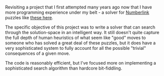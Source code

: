 Revisiting a project that I first attempted many years ago now that I have more programming experience under my belt - a solver for [Numberlink](https://en.wikipedia.org/wiki/Numberlink) puzzles like [these here](https://numberlinks.puzzlebaron.com/).

The specific objective of this project was to write a solver that can search through the solution-space in an intelligent way. It still doesn't quite capture the full depth of human heuristics of what seem like "good" moves to someone who has solved a great deal of these puzzles, but it does have a very sophisticated system to fully account for all the possible "trivial" consequences of a given move.

The code is reasonably efficient, but I've focused more on implementing a sophisticated search algorithm than hardcore bit-fiddling.
